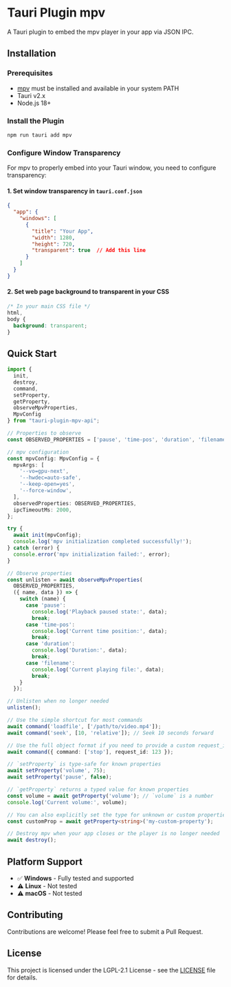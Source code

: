 # Tauri Plugin mpv

A Tauri plugin to embed the mpv player in your app via JSON IPC.

## Installation

### Prerequisites

- [mpv](https://mpv.io/) must be installed and available in your system PATH
- Tauri v2.x
- Node.js 18+

### Install the Plugin

```bash
npm run tauri add mpv
```

### Configure Window Transparency

For mpv to properly embed into your Tauri window, you need to configure transparency:

#### 1. Set window transparency in `tauri.conf.json`

```json
{
  "app": {
    "windows": [
      {
        "title": "Your App",
        "width": 1280,
        "height": 720,
        "transparent": true  // Add this line
      }
    ]
  }
}
```

#### 2. Set web page background to transparent in your CSS

```css
/* In your main CSS file */
html,
body {
  background: transparent;
}
```

## Quick Start

```typescript
import {
  init,
  destroy,
  command,
  setProperty,
  getProperty,
  observeMpvProperties,
  MpvConfig
} from "tauri-plugin-mpv-api";

// Properties to observe
const OBSERVED_PROPERTIES = ['pause', 'time-pos', 'duration', 'filename'] as const;

// mpv configuration
const mpvConfig: MpvConfig = {
  mpvArgs: [
    '--vo=gpu-next',
    '--hwdec=auto-safe',
    '--keep-open=yes',
    '--force-window',
  ],
  observedProperties: OBSERVED_PROPERTIES,
  ipcTimeoutMs: 2000,
};

try {
  await init(mpvConfig);
  console.log('mpv initialization completed successfully!');
} catch (error) {
  console.error('mpv initialization failed:', error);
}

// Observe properties
const unlisten = await observeMpvProperties(
  OBSERVED_PROPERTIES,
  ({ name, data }) => {
    switch (name) {
      case 'pause':
        console.log('Playback paused state:', data);
        break;
      case 'time-pos':
        console.log('Current time position:', data);
        break;
      case 'duration':
        console.log('Duration:', data);
        break;
      case 'filename':
        console.log('Current playing file:', data);
        break;
    }
  });

// Unlisten when no longer needed
unlisten();

// Use the simple shortcut for most commands
await command('loadfile', ['/path/to/video.mp4']);
await command('seek', [10, 'relative']); // Seek 10 seconds forward

// Use the full object format if you need to provide a custom request_id
await command({ command: ['stop'], request_id: 123 });

// `setProperty` is type-safe for known properties
await setProperty('volume', 75);
await setProperty('pause', false);

// `getProperty` returns a typed value for known properties
const volume = await getProperty('volume'); // `volume` is a number
console.log('Current volume:', volume);

// You can also explicitly set the type for unknown or custom properties
const customProp = await getProperty<string>('my-custom-property');

// Destroy mpv when your app closes or the player is no longer needed
await destroy();

```

## Platform Support

- ✅ **Windows** - Fully tested and supported
- ⚠️ **Linux** - Not tested
- ⚠️ **macOS** - Not tested

## Contributing

Contributions are welcome! Please feel free to submit a Pull Request.

## License

This project is licensed under the LGPL-2.1 License - see the [LICENSE](LICENSE) file for details.

